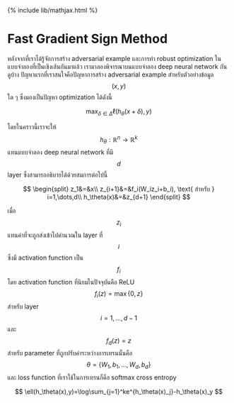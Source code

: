 {% include lib/mathjax.html %}
# Fast Gradient Sign Method

หลังจากที่เราได้รู้จักการสร้าง adversarial example และการทำ robust optimization ในแบบจำลองที่เป็นเชิงเส้นกันมาแล้ว 
เรามาลองพิจารณาบนแบบจำลอง deep neural network กันดูบ้าง ปัญหาแรกที่เราสนใจคือปัญหาการสร้าง adversarial example
สำหรับตัวอย่างข้อมูล $$(x,y)$$ ใด ๆ ซึ่งมองเป็นปัญหา optimization ได้ดังนี้

$$
\max_{\delta\in\Delta}\ell(h_\theta(x+\delta),y)
$$

โดยในคราวนี้เราจะให้ $$h_\theta:\mathbb{R}^n\rightarrow\mathbb{R}^k$$ แทนแบบจำลอง deep neural network ที่มี $$d$$ layer ซึ่งสามารถอธิบายได้ด้วยสมการต่อไปนี้

$$
\begin{split}
z_1&=&x\\
z_{i+1}&=&f_i(W_iz_i+b_i), \text{ สำหรับ } i=1,\dots,d\\
h_\theta(x)&=&z_{d+1}
\end{split}
$$

เมื่อ $$z_i$$ แทนค่าที่จะถูกส่งเข้าไปคำนวณใน layer ที่ $$i$$ ซึ่งมี activation function เป็น $$f_i$$ โดย activation function ที่นิยมในปัจจุบันคือ ReLU $$f_i(z)=\max\{0,z\}$$ สำหรับ layer $$i=1,\dots,d-1$$ และ $$f_d(z)=z$$ สำหรับ parameter ที่ถูกปรับค่าระหว่างการเทรนนั้นคือ $$\theta=\{W_1,b_1,\dots,W_d,b_d\}$$ และ loss function ที่เราใช้ในการเทรนก็คือ softmax cross entropy

$$
\ell(h_\theta(x),y)=\log\sum_{j=1}^ke^{h_\theta(x)_j}-h_\theta(x)_y
$$
